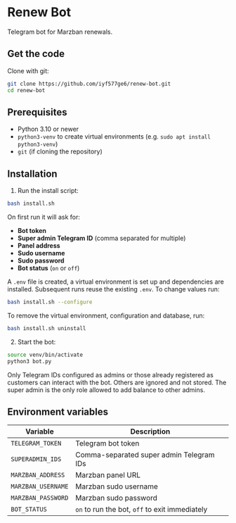 # Renew Bot

Telegram bot for Marzban renewals.

## Get the code

Clone with git:

```bash
git clone https://github.com/iyf577ge6/renew-bot.git
cd renew-bot
```

## Prerequisites

- Python 3.10 or newer
- `python3-venv` to create virtual environments (e.g. `sudo apt install python3-venv`)
- `git` (if cloning the repository)

## Installation

1. Run the install script:

```bash
bash install.sh
```

On first run it will ask for:
- **Bot token**
- **Super admin Telegram ID** (comma separated for multiple)
- **Panel address**
- **Sudo username**
- **Sudo password**
- **Bot status** (`on` or `off`)

A `.env` file is created, a virtual environment is set up and dependencies are installed. Subsequent runs reuse the existing `.env`. To change values run:

```bash
bash install.sh --configure
```

To remove the virtual environment, configuration and database, run:

```bash
bash install.sh uninstall
```

2. Start the bot:

```bash
source venv/bin/activate
python3 bot.py
```

Only Telegram IDs configured as admins or those already registered as customers can interact with the bot. Others are ignored and not stored. The super admin is the only role allowed to add balance to other admins.

## Environment variables

| Variable | Description |
|----------|-------------|
| `TELEGRAM_TOKEN` | Telegram bot token |
| `SUPERADMIN_IDS` | Comma-separated super admin Telegram IDs |
| `MARZBAN_ADDRESS` | Marzban panel URL |
| `MARZBAN_USERNAME` | Marzban sudo username |
| `MARZBAN_PASSWORD` | Marzban sudo password |
| `BOT_STATUS` | `on` to run the bot, `off` to exit immediately |
